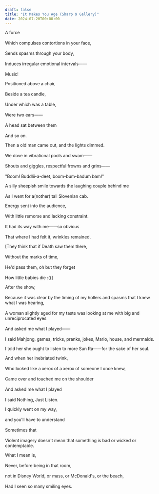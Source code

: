 ```yaml
---
draft: false
title: "It Makes You Age (Sharp 9 Gallery)"
date: 2024-07-20T00:00:00
---
```

A force <br>  
Which compulses contortions in your face, <br>  
Sends spasms through your body, <br>  
Induces irregular emotional intervals—— <br>  
Music!

Positioned above a chair, <br>  
Beside a tea candle, <br>  
Under which was a table, <br>  
Were two ears—— <br>  
A head sat between them <br>  
And so on. 

Then a old man came out, and the lights dimmed. <br>  
We dove in vibrational pools and swam—— <br>  
Shouts and giggles, respectful frowns and grins—— <br>  
"Boom! Buddlii-a-deet, boom-bum-badum bam!"

A silly sheepish smile towards the laughing couple behind me <br>  
As I went for a(nother) tall Slovenian cab. 

Energy sent into the audience, <br>  
With little remorse and lacking constraint. <br>  
It had its way with me——so obvious <br>  
That where I had felt it, wrinkles remained. 

[They think that if Death saw them there, <br>  
Without the marks of time, <br>  
He'd pass them, oh but they forget <br>  
How little babies die :((]

After the show, <br>  
Because it was clear by the timing of my hollers and spasms that I knew what I was hearing, <br>  
A woman slightly aged for my taste was looking at me with big and unreciprocated eyes <br>  
And asked me what I played—— <br>  
I said Mahjong, games, tricks, pranks, jokes, Mario, house, and mermaids. <br>  

I told her she ought to listen to more Sun Ra——for the sake of her soul.

And when her inebriated twink, <br>  
Who looked like a xerox of a xerox of someone I once knew, <br>  
Came over and touched me on the shoulder <br>  
And asked me what I played <br>  
I said Nothing, Just Listen. 

I quickly went on my way, <br>  
and you'll have to understand <br>  
Sometimes that <br>  
Violent imagery doesn't mean that something is bad or wicked or contemptable. <br>  

What I mean is, <br>  
Never, before being in that room, <br>  
not in Disney World, or mass, or McDonald's, or the beach, <br>  
Had I seen so many smiling eyes. 

